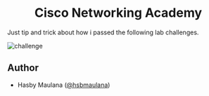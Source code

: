 <h1 align="center">Cisco Networking Academy</h1>

Just tip and trick about how i passed the following lab challenges.

![challenge](https://user-images.githubusercontent.com/38196994/136546679-67c5fe89-2928-4e4d-bb3d-2dffc40b1807.png)

Author
---

- Hasby Maulana ([@hsbmaulana](https://linkedin.com/in/hsbmaulana))

